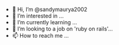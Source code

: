 - 👋 Hi, I’m @sandymaurya2002
- 👀 I’m interested in ...
- 🌱 I’m currently learning ...
- 💞️ I’m looking to a job on 'ruby on rails'...
- 📫 How to reach me ...

<!---
sandymaurya2002/sandymaurya2002 is a ✨ special ✨ repository because its `README.md` (this file) appears on your GitHub profile.
You can click the Preview link to take a look at your changes.
--->
